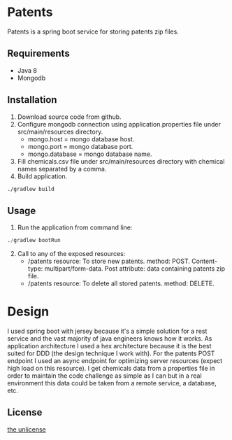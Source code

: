 

# Patents

Patents is a spring boot service for storing patents zip files.

## Requirements 
* Java 8
* Mongodb
## Installation

1. Download source code from github.
2. Configure mongodb connection using application.properties file under src/main/resources directory.
    - mongo.host = mongo database host.
    - mongo.port = mongo database port.
    - mongo.database = mongo database name.
3. Fill chemicals.csv file under src/main/resources directory with chemical names separated by a comma.   
4. Build application.

```bash
./gradlew build
```
## Usage

1. Run the application from command line:

```python
./gradlew bootRun
```
2. Call to any of the exposed resources:
    - /patents resource: To store new patents.
    method: POST. 
    Content-type: multipart/form-data. 
    Post attribute: data containing patents zip file. 
    - /patents resource: To delete all stored patents.
    method: DELETE.

# Design 

I used spring boot with jersey because it's a simple solution for a rest service and the vast majority of java
engineers knows how it works. 
As application architecture I used a hex architecture because it is the best suited for DDD (the design technique I work with).
For the patents POST endpoint I used an async endpoint for optimizing server resources (expect high load on this resource). 
I get chemicals data from a properties file in order to maintain the code challenge as simple as I can but in a 
real environment this data could be taken from a remote service, a database, etc.

## License
[the unlicense](https://unlicense.org)